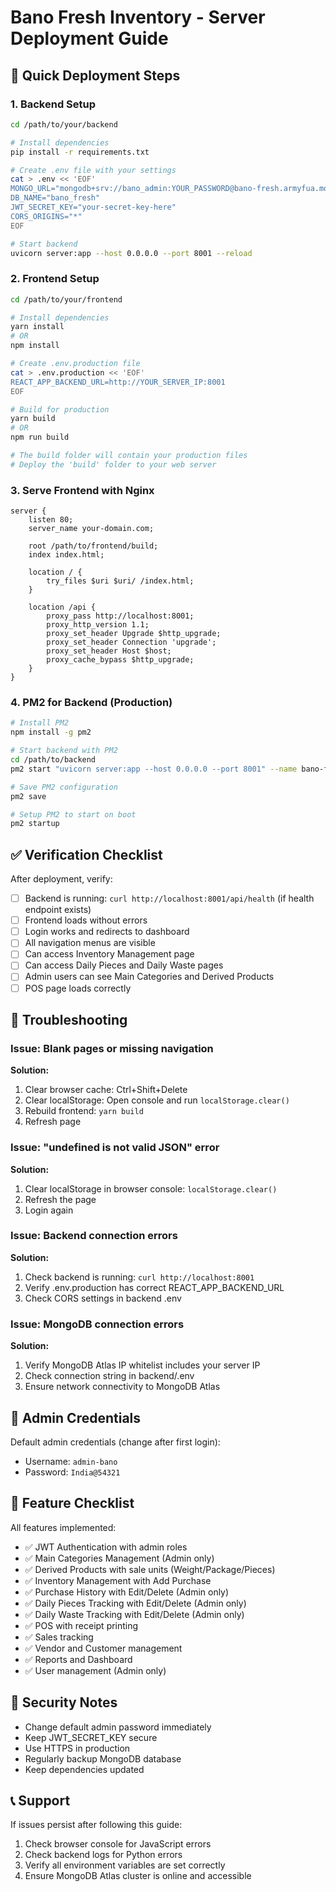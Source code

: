 # Bano Fresh Inventory - Server Deployment Guide

## 🚀 Quick Deployment Steps

### 1. Backend Setup

```bash
cd /path/to/your/backend

# Install dependencies
pip install -r requirements.txt

# Create .env file with your settings
cat > .env << 'EOF'
MONGO_URL="mongodb+srv://bano_admin:YOUR_PASSWORD@bano-fresh.armyfua.mongodb.net/?retryWrites=true&w=majority&appName=bano-fresh"
DB_NAME="bano_fresh"
JWT_SECRET_KEY="your-secret-key-here"
CORS_ORIGINS="*"
EOF

# Start backend
uvicorn server:app --host 0.0.0.0 --port 8001 --reload
```

### 2. Frontend Setup

```bash
cd /path/to/your/frontend

# Install dependencies
yarn install
# OR
npm install

# Create .env.production file
cat > .env.production << 'EOF'
REACT_APP_BACKEND_URL=http://YOUR_SERVER_IP:8001
EOF

# Build for production
yarn build
# OR
npm run build

# The build folder will contain your production files
# Deploy the 'build' folder to your web server
```

### 3. Serve Frontend with Nginx

```nginx
server {
    listen 80;
    server_name your-domain.com;
    
    root /path/to/frontend/build;
    index index.html;
    
    location / {
        try_files $uri $uri/ /index.html;
    }
    
    location /api {
        proxy_pass http://localhost:8001;
        proxy_http_version 1.1;
        proxy_set_header Upgrade $http_upgrade;
        proxy_set_header Connection 'upgrade';
        proxy_set_header Host $host;
        proxy_cache_bypass $http_upgrade;
    }
}
```

### 4. PM2 for Backend (Production)

```bash
# Install PM2
npm install -g pm2

# Start backend with PM2
cd /path/to/backend
pm2 start "uvicorn server:app --host 0.0.0.0 --port 8001" --name bano-fresh-backend

# Save PM2 configuration
pm2 save

# Setup PM2 to start on boot
pm2 startup
```

## ✅ Verification Checklist

After deployment, verify:

- [ ] Backend is running: `curl http://localhost:8001/api/health` (if health endpoint exists)
- [ ] Frontend loads without errors
- [ ] Login works and redirects to dashboard
- [ ] All navigation menus are visible
- [ ] Can access Inventory Management page
- [ ] Can access Daily Pieces and Daily Waste pages
- [ ] Admin users can see Main Categories and Derived Products
- [ ] POS page loads correctly

## 🔧 Troubleshooting

### Issue: Blank pages or missing navigation
**Solution:** 
1. Clear browser cache: Ctrl+Shift+Delete
2. Clear localStorage: Open console and run `localStorage.clear()`
3. Rebuild frontend: `yarn build`
4. Refresh page

### Issue: "undefined is not valid JSON" error
**Solution:**
1. Clear localStorage in browser console: `localStorage.clear()`
2. Refresh the page
3. Login again

### Issue: Backend connection errors
**Solution:**
1. Check backend is running: `curl http://localhost:8001`
2. Verify .env.production has correct REACT_APP_BACKEND_URL
3. Check CORS settings in backend .env

### Issue: MongoDB connection errors
**Solution:**
1. Verify MongoDB Atlas IP whitelist includes your server IP
2. Check connection string in backend/.env
3. Ensure network connectivity to MongoDB Atlas

## 📱 Admin Credentials

Default admin credentials (change after first login):
- Username: `admin-bano`
- Password: `India@54321`

## 🎯 Feature Checklist

All features implemented:
- ✅ JWT Authentication with admin roles
- ✅ Main Categories Management (Admin only)
- ✅ Derived Products with sale units (Weight/Package/Pieces)
- ✅ Inventory Management with Add Purchase
- ✅ Purchase History with Edit/Delete (Admin only)
- ✅ Daily Pieces Tracking with Edit/Delete (Admin only)
- ✅ Daily Waste Tracking with Edit/Delete (Admin only)
- ✅ POS with receipt printing
- ✅ Sales tracking
- ✅ Vendor and Customer management
- ✅ Reports and Dashboard
- ✅ User management (Admin only)

## 🔐 Security Notes

- Change default admin password immediately
- Keep JWT_SECRET_KEY secure
- Use HTTPS in production
- Regularly backup MongoDB database
- Keep dependencies updated

## 📞 Support

If issues persist after following this guide:
1. Check browser console for JavaScript errors
2. Check backend logs for Python errors
3. Verify all environment variables are set correctly
4. Ensure MongoDB Atlas cluster is online and accessible
